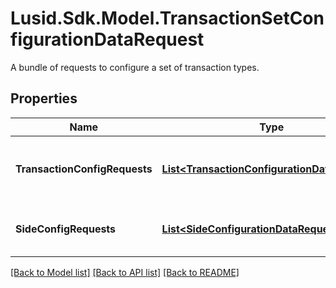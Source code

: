 # Lusid.Sdk.Model.TransactionSetConfigurationDataRequest
A bundle of requests to configure a set of transaction types.
## Properties

Name | Type | Description | Notes
------------ | ------------- | ------------- | -------------
**TransactionConfigRequests** | [**List&lt;TransactionConfigurationDataRequest&gt;**](TransactionConfigurationDataRequest.md) | Collection of transaction type models | 
**SideConfigRequests** | [**List&lt;SideConfigurationDataRequest&gt;**](SideConfigurationDataRequest.md) | Collection of side definition requests. | [optional] 

[[Back to Model list]](../README.md#documentation-for-models) [[Back to API list]](../README.md#documentation-for-api-endpoints) [[Back to README]](../README.md)

